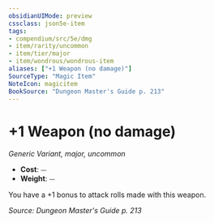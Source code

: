 ```yaml
---
obsidianUIMode: preview
cssclass: json5e-item
tags:
- compendium/src/5e/dmg
- item/rarity/uncommon
- item/tier/major
- item/wondrous/wondrous-item
aliases: ["+1 Weapon (no damage)"]
SourceType: "Magic Item"
NoteIcon: magicitem
BookSource: "Dungeon Master's Guide p. 213"
---
```

# +1 Weapon (no damage)
*Generic Variant, major, uncommon*  

- **Cost**: ⏤
- **Weight**: ⏤

You have a +1 bonus to attack rolls made with this weapon.

*Source: Dungeon Master's Guide p. 213*